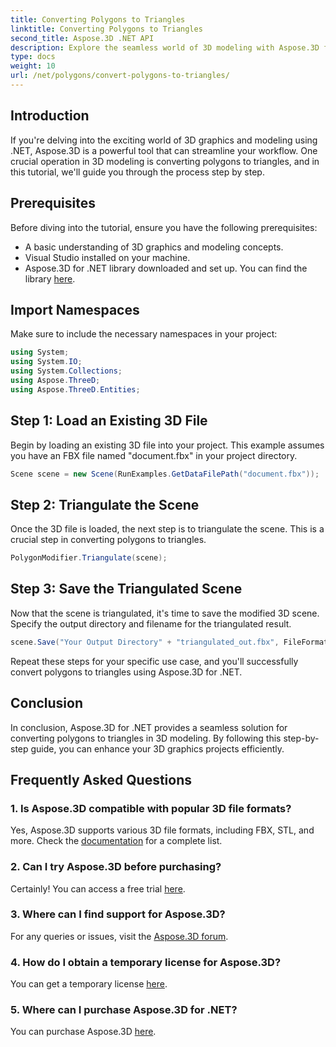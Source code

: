 ```yaml
---
title: Converting Polygons to Triangles
linktitle: Converting Polygons to Triangles
second_title: Aspose.3D .NET API
description: Explore the seamless world of 3D modeling with Aspose.3D for .NET. Easily convert polygons to triangles using our step-by-step guide. Download your free trial now!
type: docs
weight: 10
url: /net/polygons/convert-polygons-to-triangles/
---
```

## Introduction
If you're delving into the exciting world of 3D graphics and modeling using .NET, Aspose.3D is a powerful tool that can streamline your workflow. One crucial operation in 3D modeling is converting polygons to triangles, and in this tutorial, we'll guide you through the process step by step.
## Prerequisites
Before diving into the tutorial, ensure you have the following prerequisites:
- A basic understanding of 3D graphics and modeling concepts.
- Visual Studio installed on your machine.
- Aspose.3D for .NET library downloaded and set up. You can find the library [here](https://releases.aspose.com/3d/net/).
## Import Namespaces
Make sure to include the necessary namespaces in your project:
```csharp
using System;
using System.IO;
using System.Collections;
using Aspose.ThreeD;
using Aspose.ThreeD.Entities;
```
## Step 1: Load an Existing 3D File
Begin by loading an existing 3D file into your project. This example assumes you have an FBX file named "document.fbx" in your project directory.
```csharp
Scene scene = new Scene(RunExamples.GetDataFilePath("document.fbx"));
```
## Step 2: Triangulate the Scene
Once the 3D file is loaded, the next step is to triangulate the scene. This is a crucial step in converting polygons to triangles.
```csharp
PolygonModifier.Triangulate(scene);
```
## Step 3: Save the Triangulated Scene
Now that the scene is triangulated, it's time to save the modified 3D scene. Specify the output directory and filename for the triangulated result.
```csharp
scene.Save("Your Output Directory" + "triangulated_out.fbx", FileFormat.FBX7400ASCII);
```
Repeat these steps for your specific use case, and you'll successfully convert polygons to triangles using Aspose.3D for .NET.
## Conclusion
In conclusion, Aspose.3D for .NET provides a seamless solution for converting polygons to triangles in 3D modeling. By following this step-by-step guide, you can enhance your 3D graphics projects efficiently.
## Frequently Asked Questions
### 1. Is Aspose.3D compatible with popular 3D file formats?
Yes, Aspose.3D supports various 3D file formats, including FBX, STL, and more. Check the [documentation](https://reference.aspose.com/3d/net/) for a complete list.
### 2. Can I try Aspose.3D before purchasing?
Certainly! You can access a free trial [here](https://releases.aspose.com/).
### 3. Where can I find support for Aspose.3D?
For any queries or issues, visit the [Aspose.3D forum](https://forum.aspose.com/c/3d/18).
### 4. How do I obtain a temporary license for Aspose.3D?
You can get a temporary license [here](https://purchase.aspose.com/temporary-license/).
### 5. Where can I purchase Aspose.3D for .NET?
You can purchase Aspose.3D [here](https://purchase.aspose.com/buy).
